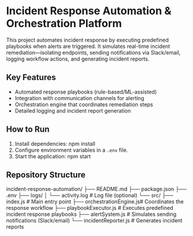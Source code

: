 # Incident Response Automation & Orchestration Platform

This project automates incident response by executing predefined playbooks when alerts are triggered. It simulates real-time incident remediation—isolating endpoints, sending notifications via Slack/email, logging workflow actions, and generating incident reports.

## Key Features
- Automated response playbooks (rule-based/ML-assisted)
- Integration with communication channels for alerting
- Orchestration engine that coordinates remediation steps
- Detailed logging and incident report generation

## How to Run
1. Install dependencies: npm install
2. Configure environment variables in a `.env` file.
3. Start the application: npm start

## Repository Structure
incident-response-automation/
├── README.md
├── package.json
├── .env
├── logs/
│   └── activity.log          # Log file (optional)
└── src/
    ├── index.js              # Main entry point
    ├── orchestrationEngine.js# Coordinates the response workflow
    ├── playbookExecutor.js   # Executes predefined incident response playbooks
    ├── alertSystem.js        # Simulates sending notifications (Slack/email)
    └── incidentReporter.js   # Generates incident reports


